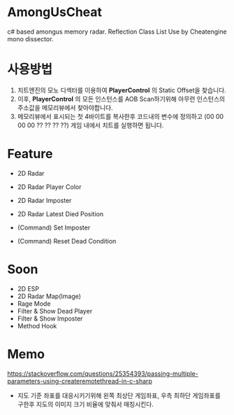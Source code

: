 # AmongUsCheat

  c# based amongus memory radar.
  Reflection Class List Use by Cheatengine mono dissector.
 
 

# 사용방법
 1. 치트엔진의 모노 디섹터를 이용하여 **PlayerControl** 의 Static Offset을 찾습니다.
 2. 이후, **PlayerControl** 의 모든 인스턴스를 AOB Scan하기위해 아무런 인스턴스의 주소값을 메모리뷰에서 찾아야합니다.
 3. 메모리뷰에서 표시되는 첫 4바이트를 복사한후 코드내의 변수에 정의하고 (00 00 00 00 ?? ?? ?? ??) 게임 내에서 치트를 실행하면 됩니다.
 
 
 # Feature
  - 2D Radar
  - 2D Radar Player Color
  - 2D Radar Imposter
  - 2D Radar Latest Died Position
 
  
  - (Command) Set Imposter
  - (Command) Reset Dead Condition
 
 # Soon
  - 2D ESP
  - 2D Radar Map(Image)
  - Rage Mode
  - Filter & Show Dead Player
  - Filter & Show Imposter
  - Method Hook
  
  
 # Memo
 https://stackoverflow.com/questions/25354393/passing-multiple-parameters-using-createremotethread-in-c-sharp
 - 지도 기준 좌표를 대응시키기위해
   왼쪽 최상단 게임좌표, 우측 최하단 게임좌표를 구한후
   지도의 이미지 크기 비율에 맞춰서 매칭시킨다.
   

